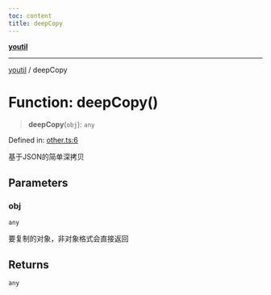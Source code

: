```yaml
---
toc: content
title: deepCopy
---
```

[**youtil**](../README.md)

***

[youtil](../globals.md) / deepCopy

# Function: deepCopy()

> **deepCopy**(`obj`): `any`

Defined in: [other.ts:6](https://github.com/sxei/youtil/blob/b47ef7b1757ff0687608f2a4a60408b636b14d73/src/other.ts#L6)

基于JSON的简单深拷贝

## Parameters

### obj

`any`

要复制的对象，非对象格式会直接返回

## Returns

`any`
